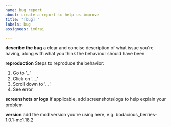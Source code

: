 ```yaml
---
name: bug report
about: create a report to help us improve
title: "[bug] "
labels: bug
assignees: ix0rai

---
```


**describe the bug**
a clear and concise description of what issue you're having, along with what you think the behaviour should have been

**reproduction**
Steps to reproduce the behavior:
1. Go to '...'
2. Click on '....'
3. Scroll down to '....'
4. See error

**screenshots or logs**
if applicable, add screenshots/logs to help explain your problem

**version**
add the mod version you're using here, e.g. bodacious_berries-1.0.1-mc1.18.2
